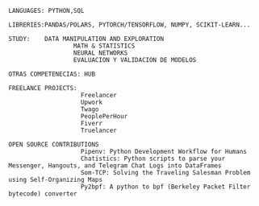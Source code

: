 	LANGUAGES: PYTHON,SQL
	
	LIBRERIES:PANDAS/POLARS, PYTORCH/TENSORFLOW, NUMPY, SCIKIT-LEARN...
	
	STUDY: 	  DATA MANIPULATION AND EXPLORATION
					  MATH & STATISTICS
					  NEURAL NETWORKS
					  EVALUACION Y VALIDACION DE MODELOS
					
	OTRAS COMPETENECIAS: HUB
	
	FREELANCE PROJECTS:
						Freelancer
						Upwork
						Twago
						PeoplePerHour
						Fiverr
						Truelancer
											
	OPEN SOURCE CONTRIBUTIONS
						Pipenv: Python Development Workflow for Humans
						Chatistics: Python scripts to parse your Messenger, Hangouts, and Telegram Chat Logs into DataFrames
						Som-TCP: Solving the Traveling Salesman Problem using Self-Organizing Maps
						Py2bpf: A python to bpf (Berkeley Packet Filter bytecode) converter

	
